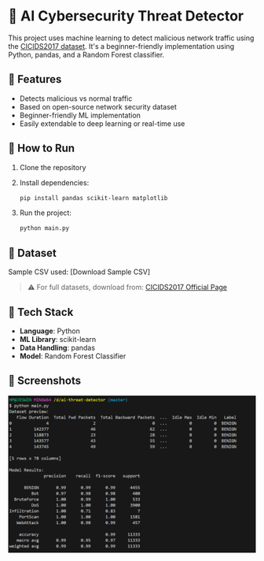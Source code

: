 # 🔐 AI Cybersecurity Threat Detector

This project uses machine learning to detect malicious network traffic using the [CICIDS2017 dataset](https://www.unb.ca/cic/datasets/ids-2017.html). It's a beginner-friendly implementation using Python, pandas, and a Random Forest classifier.

## 🧠 Features

- Detects malicious vs normal traffic
- Based on open-source network security dataset
- Beginner-friendly ML implementation
- Easily extendable to deep learning or real-time use

## 🚀 How to Run

1. Clone the repository
2. Install dependencies:

    ```bash
    pip install pandas scikit-learn matplotlib
    ```

3. Run the project:

    ```bash
    python main.py
    ```

## 📁 Dataset

Sample CSV used: [Download Sample CSV]

> ⚠️ For full datasets, download from: [CICIDS2017 Official Page](https://www.unb.ca/cic/datasets/ids-2017.html)

## 🧩 Tech Stack

- **Language**: Python
- **ML Library**: scikit-learn
- **Data Handling**: pandas
- **Model**: Random Forest Classifier

## 📸 Screenshots

![Output](screenshots/output.png)


